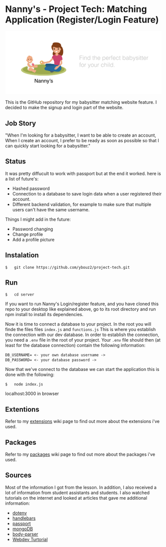 # Nanny's - Project Tech: Matching Application (Register/Login Feature)

![Nanny,s](images/bannerimage.png)


This is the GitHub repository for my babysitter matching website feature. I decided to make the signup and login part of the website. 

## Job Story

"When I'm looking for a babysitter, I want to be able to create an account,  When I create an account, I prefer to be ready as soon as possible so that I can quickly start looking for a babysitter."

## Status

It was pretty diffucult to work with passport but at the end it worked. here is a list of future's:


*   Hashed password
*   Connection to a database to save login data when a user registered their account.
*   Different backend validation, for example to make sure that multiple users can't have the same username.

Things I might add in the future:


*   Password changing
*   Change profile
*   Add a profile picture



## Instalation
```
$   git clone https://github.com/ybouz2/project-tech.git
```
## Run

```
$   cd server
```

If you want to run Nanny's Login/register feature, and you have cloned this repo to your desktop like explained above, go to its root directory and run npm install to install its dependencies.

Now it is time to connect a database to your project. In the root you will finde the files files `index.js` and `functions.js`   This is where you establish the connection with our dev database. In order to establish the connection, you need a `.env` file in the root of your project. Your `.env` file should then (at least for the database connection) contain the following information:

```
DB_USERNAME= <- your own database username ->
DB_PASSWORD= <- your database password ->
```
Now that we've connect to the database we can start the application this is done with the following:

```
$   node index.js
```
localhost:3000 in browser

## Extentions

Refer to my [extensions](https://github.com/ybouz2/project-tech/wiki/Extensions) wiki page to find out more about the extensions i've used.

## Packages

Refer to my [packages](https://github.com/ybouz2/project-tech/wiki/Packages) wiki page to find out more about the packages i've used.

## Sources

Most of the information I got from the lesson. In addition, I also received a lot of information from student assistants and students. I also watched tutorials on the internet and looked at articles that gave me additional information:

*   [dotenv](https://www.npmjs.com/package/dotenv)
*   [handlebars](https://www.npmjs.com/package/express-handlebars)
*   [passport](https://www.npmjs.com/package/passport)
*   [mongoDB](https://www.mongodb.com/)
*   [body-parser](https://www.npmjs.com/search?q=body-parser)
*   [Webdev Turtorial](https://www.youtube.com/watch?v=-RCnNyD0L-s)


